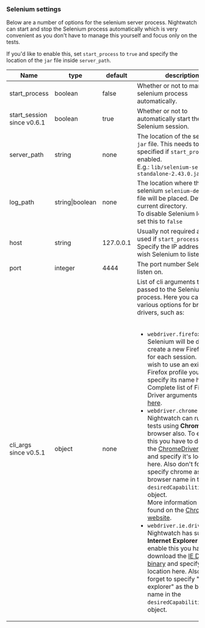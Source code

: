 ### Selenium settings

Below are a number of options for the selenium server process. Nightwatch can start and stop the Selenium process automatically which is very convenient as you don't have to manage this yourself and focus only on the tests.

If you'd like to enable this, set `start_process` to `true` and specify the location of the `jar` file inside `server_path`.

<table class="table table-bordered table-striped">
<thead>
 <tr>
   <th style="width: 100px;">Name</th>
   <th style="width: 100px;">type</th>
   <th style="width: 50px;">default</th>
   <th>description</th>
 </tr>
</thead>
<tbody>
 <tr>
   <td>start_process</td>
   <td>boolean</td>
   <td>false</td>
   <td>Whether or not to manage the selenium process automatically.</td>
 </tr>
 <tr>
  <td>start_session<br><span class="optional">since v0.6.1</span></td>
  <td>boolean</td>
  <td>true</td>
  <td>Whether or not to automatically start the Selenium session.</td>
 </tr>
 
 <tr>
   <td>server_path</td>
   <td>string</td>
   <td>none</td>
   <td>The location of the selenium <code>jar</code> file. This needs to be specified if <code>start_process</code> is enabled.<br>E.g.: <code>lib/selenium-server-standalone-2.43.0.jar</code></td>
 </tr>
 <tr>
   <td>log_path</td>
   <td>string|boolean</td>
   <td>none</td>
   <td>The location where the selenium <code>selenium-debug.log</code> file will be placed. Defaults to current directory.<br>To disable Selenium logging, set this to <code>false</code></td>
 </tr>
 <tr>
   <td>host</td>
   <td>string</td>
   <td>127.0.0.1</td>
   <td>Usually not required and only used if <code>start_process</code> is <code>true</code>. Specify the IP address you wish Selenium to listen on.</td>
 </tr>
 <tr>
   <td>port</td>
   <td>integer</td>
   <td>4444</td>
   <td>The port number Selenium will listen on.</td>
 </tr>
 <tr>
   <td>cli_args<br><span class="optional">since v0.5.1</span></td>
   <td>object</td>
   <td>none</td>
   <td>List of cli arguments to be passed to the Selenium process. Here you can set various options for browser drivers, such as:<br><br>
     <ul>
       <li>
         <code>webdriver.firefox.profile</code>: Selenium will be default create a new Firefox profile for each session. If you wish to use an existing Firefox profile you can specify its name here.<br>
         Complete list of Firefox Driver arguments available <a href="https://code.google.com/p/selenium/wiki/FirefoxDriver" target="_blank">here</a>.
       </li>
       <li>
         <code>webdriver.chrome.driver</code>: Nightwatch can run the tests using <strong>Chrome</strong> browser also. To enable this you have to download the <a href="http://chromedriver.storage.googleapis.com/index.html" target="_blank">ChromeDriver binary</a> and specify it's location here.
     Also don't forget to specify chrome as the browser name in the <code>desiredCapabilities</code> object.<br>
     More information can be found on the <a href="https://sites.google.com/a/chromium.org/chromedriver/" target="_blank">ChromeDriver website</a>.<br>
       </li>
       <li>
         <code>webdriver.ie.driver</code>:
         Nightwatch has support for <strong>Internet Explorer</strong> also. To enable this you have to download the <a href="https://code.google.com/p/selenium/wiki/InternetExplorerDriver" target="_blank">IE Driver binary</a> and specify it's location here.
     Also don't forget to specify "internet explorer" as the browser name in the <code>desiredCapabilities</code> object.
       </li>
     </ul>
   </td>
 </tr>
 </tbody>
</table>
